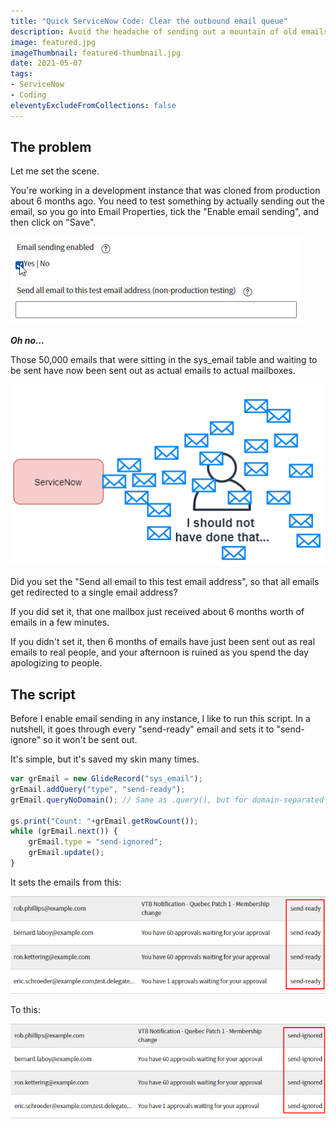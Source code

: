 ```yaml
---
title: "Quick ServiceNow Code: Clear the outbound email queue"
description: Avoid the headache of sending out a mountain of old emails by clearing the email queue before enabling "Email sending" on a development instance.
image: featured.jpg
imageThumbnail: featured-thumbnail.jpg
date: 2021-05-07
tags:
- ServiceNow
- Coding
eleventyExcludeFromCollections: false
---
```


## The problem

Let me set the scene.

You're working in a development instance that was cloned from production about 6 months ago. You need to test something by actually sending out the email, so you go into Email Properties, tick the "Enable email sending", and then click on "Save".

[![Email properties](email-properties.png)](email-properties.png)

***Oh no...***

Those 50,000 emails that were sitting in the sys_email table and waiting to be sent have now been sent out as actual emails to actual mailboxes.

[![ServiceNow sending emails](servicenow-sending-emails.png)](servicenow-sending-emails.png)

Did you set the "Send all email to this test email address", so that all emails get redirected to a single email address?

If you did set it, that one mailbox just received about 6 months worth of emails in a few minutes.

If you didn't set it, then 6 months of emails have just been sent out as real emails to real people, and your afternoon is ruined as you spend the day apologizing to people.

## The script

Before I enable email sending in any instance, I like to run this script. In a nutshell, it goes through every "send-ready" email and sets it to "send-ignore" so it won't be sent out.

It's simple, but it's saved my skin many times.

```js
var grEmail = new GlideRecord("sys_email");
grEmail.addQuery("type", "send-ready");
grEmail.queryNoDomain(); // Same as .query(), but for domain-separated instances

gs.print("Count: "+grEmail.getRowCount());
while (grEmail.next()) {
	grEmail.type = "send-ignored";
	grEmail.update();
}
```

It sets the emails from this:

[![Emails send ready](emails-send-ready.png)](emails-send-ready.png)

To this:

[![Emails send ignored](emails-send-ignored.png)](emails-send-ignored.png)